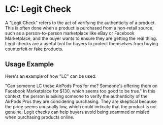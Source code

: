# LC: Legit Check

A "Legit Check" refers to the act of verifying the authenticity of a product. This is often done when a product is purchased from a non-retail source, such as a person-to-person marketplace like eBay or Facebook Marketplace, and the buyer wants to ensure they are getting the real thing. Legit checks are a useful tool for buyers to protect themselves from buying counterfeit or fake products.

## Usage Example

Here's an example of how "LC" can be used:

"Can someone LC these AirPods Pros for me? Someone's offering them on Facebook Marketplace for $130, which seems too good to be true." In this context, the person is asking someone to verify the authenticity of the AirPods Pros they are considering purchasing. They are skeptical because the price seems unusually low, which could indicate that the product is not genuine. Legit checks can help buyers avoid being scammed or misled when purchasing products online.